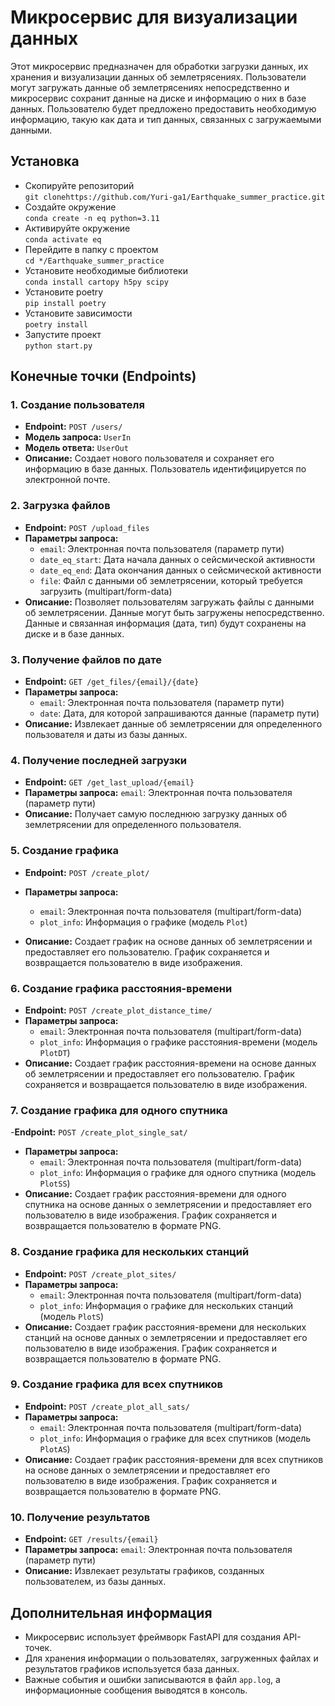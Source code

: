 # Микросервис для визуализации данных

Этот микросервис предназначен для обработки загрузки данных, их хранения и визуализации данных об землетрясениях. Пользователи могут загружать данные об землетрясениях непосредственно и микросервис сохранит данные на диске и информацию о них в базе данных. Пользователю будет предложено предоставить необходимую информацию, такую как дата и тип данных, связанных с загружаемыми данными.

## Установка
- Скопируйте репозиторий\
```git clonehttps://github.com/Yuri-ga1/Earthquake_summer_practice.git```
- Создайте окружение\
```conda create -n eq python=3.11```
- Активируйте окружение\
```conda activate eq```
- Перейдите в папку с проектом\
```cd */Earthquake_summer_practice```
- Установите необходимые библиотеки\
```conda install cartopy h5py scipy```
- Установите poetry\
```pip install poetry```
- Установите зависимости\
```poetry install```
- Запустите проект\
```python start.py```

## Конечные точки (Endpoints)

### 1. Создание пользователя

- **Endpoint:** `POST /users/`
- **Модель запроса:** `UserIn`
- **Модель ответа:** `UserOut`
- **Описание:** Создает нового пользователя и сохраняет его информацию в базе данных. Пользователь идентифицируется по электронной почте.

### 2. Загрузка файлов

- **Endpoint:** `POST /upload_files`
- **Параметры запроса:**
  - `email`: Электронная почта пользователя (параметр пути)
  - `date_eq_start`: Дата начала данных о сейсмической активности
  - `date_eq_end`: Дата окончания данных о сейсмической активности
  - `file`: Файл с данными об землетрясении, который требуется загрузить (multipart/form-data)
- **Описание:** Позволяет пользователям загружать файлы с данными об землетрясении. Данные могут быть загружены непосредственно. Данные и связанная информация (дата, тип) будут сохранены на диске и в базе данных.

### 3. Получение файлов по дате

- **Endpoint:** `GET /get_files/{email}/{date}`
- **Параметры запроса:**
  - `email`: Электронная почта пользователя (параметр пути)
  - `date`: Дата, для которой запрашиваются данные (параметр пути)
- **Описание:** Извлекает данные об землетрясении для определенного пользователя и даты из базы данных.

### 4. Получение последней загрузки

- **Endpoint:** `GET /get_last_upload/{email}`
- **Параметры запроса:** `email`: Электронная почта пользователя (параметр пути)
- **Описание:** Получает самую последнюю загрузку данных об землетрясении для определенного пользователя.

### 5. Создание графика

- **Endpoint:** `POST /create_plot/`


- **Параметры запроса:**
  - `email`: Электронная почта пользователя (multipart/form-data)
  - `plot_info`: Информация о графике (модель `Plot`)
- **Описание:** Создает график на основе данных об землетрясении и предоставляет его пользователю. График сохраняется и возвращается пользователю в виде изображения.

### 6. Создание графика расстояния-времени

- **Endpoint:** `POST /create_plot_distance_time/`
- **Параметры запроса:**
  - `email`: Электронная почта пользователя (multipart/form-data)
  - `plot_info`: Информация о графике расстояния-времени (модель `PlotDT`)
- **Описание:** Создает график расстояния-времени на основе данных об землетрясении и предоставляет его пользователю. График сохраняется и возвращается пользователю в виде изображения.

### 7. Создание графика для одного спутника
-**Endpoint:** `POST /create_plot_single_sat/`
- **Параметры запроса:**
  - `email`: Электронная почта пользователя (multipart/form-data)
  - `plot_info`: Информация о графике для одного спутника (модель `PlotSS`)
- **Описание:** Создает график расстояния-времени для одного спутника на основе данных о землетрясении и предоставляет его пользователю в виде изображения. График сохраняется и возвращается пользователю в формате PNG.


### 8. Создание графика для нескольких станций

- **Endpoint:** `POST /create_plot_sites/`
- **Параметры запроса:**
  - `email`: Электронная почта пользователя (multipart/form-data)
  - `plot_info`: Информация о графике для нескольких станций (модель `PlotS`)
- **Описание:** Создает график расстояния-времени для нескольких станций на основе данных о землетрясении и предоставляет его пользователю в виде изображения. График сохраняется и возвращается пользователю в формате PNG.

### 9. Создание графика для всех спутников

- **Endpoint:** `POST /create_plot_all_sats/`
- **Параметры запроса:**
  - `email`: Электронная почта пользователя (multipart/form-data)
  - `plot_info`: Информация о графике для всех спутников (модель `PlotAS`)
- **Описание:** Создает график расстояния-времени для всех спутников на основе данных о землетрясении и предоставляет его пользователю в виде изображения. График сохраняется и возвращается пользователю в формате PNG.

### 10. Получение результатов

- **Endpoint:** `GET /results/{email}`
- **Параметры запроса:** `email`: Электронная почта пользователя (параметр пути)
- **Описание:** Извлекает результаты графиков, созданных пользователем, из базы данных.

## Дополнительная информация

- Микросервис использует фреймворк FastAPI для создания API-точек.
- Для хранения информации о пользователях, загруженных файлах и результатов графиков используется база данных.
- Важные события и ошибки записываются в файл `app.log`, а информационные сообщения выводятся в консоль.


